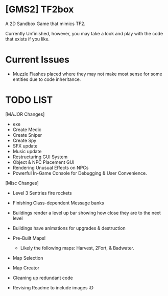 # [GMS2] TF2box
 A 2D Sandbox Game that mimics TF2.

 Currently Unfinished, however, you may take a look and play with the code that exists if you like.

# Current Issues
- Muzzle Flashes placed where they may not make most sense for some entities due to code inheritance.

# TODO LIST
[MAJOR Changes]
- exe
- Create Medic
- Create Sniper
- Create Spy
- SFX update
- Music update
- Restructuring GUI System
- Object & NPC Placement GUI
- Rendering Unusual Effects on NPCs
- Powerful In-Game Console for Debugging & User Convenience.

[Misc Changes]
- Level 3 Sentries fire rockets
- Finishing Class-dependent Message banks
- Buildings render a level up bar showing how close they are to the next level
- Buildings have animations for upgrades & destruction
- Pre-Built Maps!
  - Likely the following maps: Harvest, 2Fort, & Badwater.
- Map Selection
- Map Creator
- Cleaning up redundant code

- Revising Readme to include images :D

